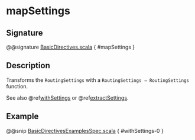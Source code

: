 # mapSettings

## Signature

@@signature [BasicDirectives.scala](../../../../../../../../../akka-http/src/main/scala/akka/http/scaladsl/server/directives/BasicDirectives.scala) { #mapSettings }

## Description

Transforms the `RoutingSettings` with a `RoutingSettings ⇒ RoutingSettings` function.

See also @ref[withSettings](withSettings.md) or @ref[extractSettings](extractSettings.md).

## Example

@@snip [BasicDirectivesExamplesSpec.scala](../../../../../../../test/scala/docs/http/scaladsl/server/directives/BasicDirectivesExamplesSpec.scala) { #withSettings-0 }